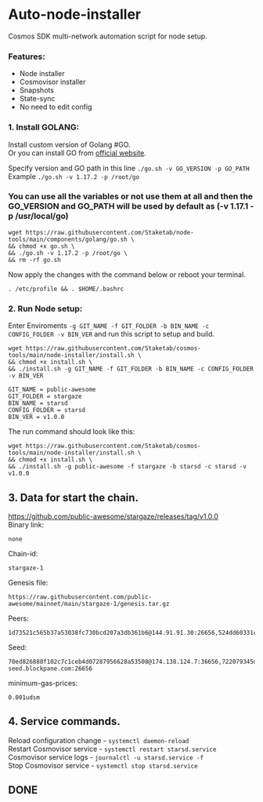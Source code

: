 # Auto-node-installer
Cosmos SDK multi-network automation script for node setup.  
### Features:  
- Node installer
- Cosmovisor installer
- Snapshots
- State-sync
- No need to edit config

### 1. Install GOLANG:
Install custom version of Golang #GO.  
Or you can install GO from [official website](https://golang.org/doc/install).  

Specify version and GO path in this line `./go.sh -v GO_VERSION -p GO_PATH`  
Example `./go.sh -v 1.17.2 -p /root/go`  

### You can use all the variables or not use them at all and then the GO_VERSION and GO_PATH will be used by default as (-v 1.17.1 -p /usr/local/go)  

```
wget https://raw.githubusercontent.com/Staketab/node-tools/main/components/golang/go.sh \
&& chmod +x go.sh \
&& ./go.sh -v 1.17.2 -p /root/go \
&& rm -rf go.sh
```
Now apply the changes with the command below or reboot your terminal.  
```
. /etc/profile && . $HOME/.bashrc
```

### 2. Run Node setup:
Enter Enviroments `-g GIT_NAME -f GIT_FOLDER -b BIN_NAME -c CONFIG_FOLDER -v BIN_VER` and run this script to setup and build.  
```
wget https://raw.githubusercontent.com/Staketab/cosmos-tools/main/node-installer/install.sh \
&& chmod +x install.sh \
&& ./install.sh -g GIT_NAME -f GIT_FOLDER -b BIN_NAME -c CONFIG_FOLDER -v BIN_VER
```
`GIT_NAME = public-awesome`  
`GIT_FOLDER = stargaze`  
`BIN_NAME = starsd`  
`CONFIG_FOLDER = starsd`  
`BIN_VER = v1.0.0`

The run command should look like this:
```
wget https://raw.githubusercontent.com/Staketab/cosmos-tools/main/node-installer/install.sh \
&& chmod +x install.sh \
&& ./install.sh -g public-awesome -f stargaze -b starsd -c starsd -v v1.0.0
```

## 3. Data for start the chain. 
https://github.com/public-awesome/stargaze/releases/tag/v1.0.0  
Binary link:
```
none
```
Chain-id:
```
stargaze-1
```  
Genesis file:
```
https://raw.githubusercontent.com/public-awesome/mainnet/main/stargaze-1/genesis.tar.gz
```
Peers:
```
1d73521c565b37a53038fc730bcd207a3db361b6@144.91.91.30:26656,524dd60331c56d198deabbb70238c2cc69119cca@161.97.122.216:36656,0c9ebd7b36f96d0279dbf6dc38572f5797c096c1@65.108.42.168:26656
```
Seed:
```
70ed826888f102c7c1ceb4d07287956628a53508@174.138.124.7:36656,722079345d941cd2da3daedea548c909d9b83ec5@104.248.101.113:36656,d5fc4f479c4e212c96dff5704bb2468ea03b8ae3@sg-seed.blockpane.com:26656
```
minimum-gas-prices:
```
0.001udsm
```

## 4. Service commands.
Reload configuration change - `systemctl daemon-reload`  
Restart Cosmovisor service - `systemctl restart starsd.service`  
Cosmovisor service logs - `journalctl -u starsd.service -f`  
Stop Cosmovisor service - `systemctl stop starsd.service`  

## DONE
